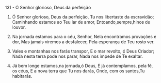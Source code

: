 131 - Ó Senhor glorioso, Deus da perfeição

1. Ó Senhor glorioso, Deus da perfeição,
   Tu nos libertaste da escravidão;
   Caminhando estamos ao Teu lar de amor,
   Entoando,sempre,hinos de louvor.

2. Na jornada estamos para o céu, Senhor,
   Nela encontramos provações e dor,
   Mas jamais viremos a desfalecer,
   Pela esperança de Teu rosto ver.

3. Vales e montanhas nos farás transpor,
   E o mar revolto, ó Deus Criador;
   Nada nesta terra pode nos parar,
   Nada nos impede de Te exaltar.

4. Já bem longe estamos,na jornada,ó Deus,
   E já contemplamos, pela fé, os céus,
   E a nova terra que Tu nos darás,
   Onde, com os santos,Tu habitarás.
